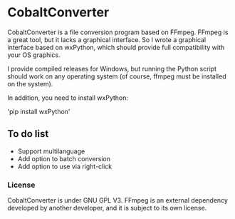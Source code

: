 # CobaltConverter
CobaltConverter is a file conversion program based on FFmpeg.
FFmpeg is a great tool, but it lacks a graphical interface. So I wrote a graphical interface based on wxPython, which should provide full compatibility with your OS graphics.

I provide compiled releases for Windows, but running the Python script should work on any operating system (of course, ffmpeg must be installed on the system).

In addition, you need to install wxPython:

'pip install wxPython'

## To do list

- Support multilanguage
- Add option to batch conversion
- Add option to use via right-click

### License
CobaltConverter is under GNU GPL V3.
FFmpeg is an external dependency developed by another developer, and it is subject to its own license.
